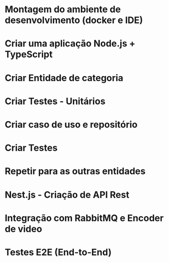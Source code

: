# Montagem do ambiente de desenvolvimento (docker e IDE)
# Criar uma aplicação Node.js + TypeScript
# Criar Entidade de categoria 
# Criar Testes - Unitários 
# Criar caso de uso e repositório
# Criar Testes

# Repetir para as outras entidades

# Nest.js - Criação de API Rest
# Integração com RabbitMQ e Encoder de video
# Testes E2E (End-to-End)